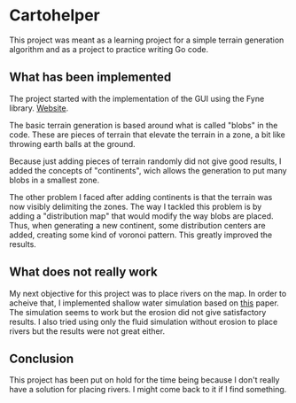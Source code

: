 # Cartohelper

This project was meant as a learning project for a simple terrain generation algorithm and as a project to practice writing Go code.

## What has been implemented

The project started with the implementation of the GUI using the Fyne library. [Website](https://fyne.io/).

The basic terrain generation is based around what is called "blobs" in the code. These are pieces of terrain that elevate the terrain in a zone, a bit like throwing earth balls at the ground.

Because just adding pieces of terrain randomly did not give good results, I added the concepts of "continents", wich allows the generation to put many blobs in a smallest zone.

The other problem I faced after adding continents is that the terrain was now visibly delimiting the zones. The way I tackled this problem is by adding a "distribution map" that would modify the way blobs are placed.
Thus, when generating a new continent, some distribution centers are added, creating some kind of voronoi pattern. This greatly improved the results.

## What does not really work

My next objective for this project was to place rivers on the map.
In order to acheive that, I implemented shallow water simulation based on [this](http://www-ljk.imag.fr/Publications/Basilic/com.lmc.publi.PUBLI_Inproceedings@117681e94b6_fff75c/FastErosion_PG07.pdf) paper. The simulation seems to work but the erosion did not give
satisfactory results.
I also tried using only the fluid simulation without erosion to place rivers but the results were not great either.

## Conclusion

This project has been put on hold for the time being because I don't really have a solution for placing rivers. I might come back to it if I find something.

